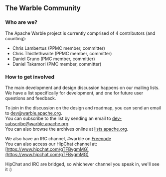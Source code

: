 ## The Warble Community

### Who are we?

The Apache Warble project is currently comprised of 4 contributors (and counting):

- Chris Lambertus (PPMC member, committer)
- Chris Thistlethwaite (PPMC member, committer)
- Daniel Gruno (PMC member, committer)
- Daniel Takamori (PMC member, committer)

### How to get involved

The main development and design discussion happens on our mailing lists.
We have a list specifically for development, and one for future user questions and feedback.

To join in the discussion on the design and roadmap, you can send an email to [dev@warble.apache.org](mailto:dev@warble.apache.org).<br/>
You can subscribe to the list by sending an email to [dev-subscribe@warble.apache.org](mailto:dev-subscribe@warble.apache.org).<br/>
You can also browse the archives online at [lists.apache.org](https://lists.apache.org/list.html?dev@warble.apache.org).

We also have an IRC channel, #warble on [Freenode](https://webchat.freenode.net/?channels=#warble)<br/>
You can also access our HipChat channel at: [https://www.hipchat.com/gTFBvgmMG](https://www.hipchat.com/gTFBvgmMG)

HipChat and IRC are bridged, so whichever channel you speak in, we'll see it :)
